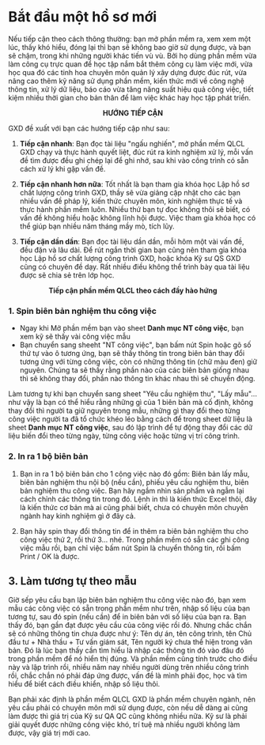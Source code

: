 # Bắt đầu một hồ sơ mới

Nếu tiếp cận theo cách thông thường: bạn mở phần mềm ra, xem xem một lúc, thấy khó hiểu, đóng lại thì bạn sẽ không bao giờ sử dụng được, và bạn sẽ chậm, trong khi những người khác tiến vù vù. Bởi họ dùng phần mềm vừa làm công cụ trực quan để học tập nắm bắt thêm công cụ làm việc mới, vừa học qua đó các tinh hoa chuyên môn quản lý xây dựng được đúc rút, vừa nâng cao thêm kỹ năng sử dụng phần mềm, kiến thức mới về công nghệ thông tin, xử lý dữ liệu, báo cáo vừa tăng năng suất hiệu quả công việc, tiết kiệm nhiều thời gian cho bản thân để làm việc khác hay học tập phát triển.

**<center>HƯỚNG TIẾP CẬN</center>**

GXD đề xuất với bạn các hướng tiếp cập như sau:

1. **Tiếp cận nhanh**: Bạn đọc tài liệu "ngấu nghiến", mở phần mềm QLCL GXD chạy và thực hành quyết liệt, đúc rút ra kinh nghiệm xử lý, mỗi vấn đề tìm được đều ghi chép lại để ghi nhớ, sau khi vào công trình có sẵn cách xử lý khi gặp vấn đề.

2. **Tiếp cận nhanh hơn nữa**: Tốt nhất là bạn tham gia khóa học Lập hồ sơ chất lượng công trình GXD, thầy sẽ vừa giảng cập nhật cho các bạn nhiều vấn đề pháp lý, kiến thức chuyên môn, kinh nghiệm thực tế và thực hành phần mềm luôn. Nhiều thứ bạn tự đọc không thôi sẽ biết, có vấn đề không hiểu hoặc không lĩnh hội được. Việc tham gia khóa học có thể giúp bạn nhiều năm tháng mầy mò, tích lũy.

3. **Tiếp cận dần dần**: Bạn đọc tài liệu dần dần, mỗi hôm một vài vấn đề, đều đặn và lâu dài. Để rút ngắn thời gian bạn cũng nên tham gia khóa học Lập hồ sơ chất lượng công trình GXD, hoặc khóa Kỹ sư QS GXD cũng có chuyên đề dạy. Rất nhiều điều không thể trình bày qua tài liệu được sẽ chia sẻ trên lớp học.

**<center>Tiếp cận phần mềm QLCL theo cách đầy hào hứng</center>**

### 1. Spin biên bản nghiệm thu công việc

- Ngay khi Mở phần mềm bạn vào sheet **Danh mục NT công việc**, bạn xem kỹ sẽ thấy vài công việc mẫu
- Bạn chuyển sang sheeht "NT công việc", bạn bấm nút Spin hoặc gõ số thứ tự vào ô tương ứng, bạn sẽ thấy thông tin trong biên bản thay đổi tương ứng với từng công việc, còn có những thông tin (chữ màu đen) giữ nguyên. Chúng ta sẽ thấy rằng phần nào của các biên bản giống nhau thì sẽ không thay đổi, phần nào thông tin khác nhau thì sẽ chuyển động.

Làm tương tự khi bạn chuyển sang sheet "Yêu cầu nghiệm thu", "Lấy mẫu"... như vậy là bạn có thể hiểu rằng những gì của 1 biên bản mà cố định, không thay đổi thì người ta giữ nguyên trong mẫu, những gì thay đổi theo từng công việc người ta đã tổ chức khéo léo bằng cách để trong sheet dữ liệu là sheet **Danh mục NT công việc**, sau đó lập trình để tự động thay đổi các dữ liệu biến đổi theo từng ngày, từng công việc hoặc từng vị trí công trình.

### 2. In ra 1 bộ biên bản

1. Bạn in ra 1 bộ biên bản cho 1 công việc nào đó gồm: Biên bản lấy mẫu, biên bản nghiệm thu nội bộ (nếu cần), phiếu yêu cầu nghiệm thu, biên bản nghiệm thu công việc. Bạn hãy ngắm nhìn sản phẩm và ngẫm lại cách chỉnh các thông tin trong đó. Lệnh in thì là kiến thức Excel thôi, đây là kiến thức cơ bản mà ai cũng phải biết, chưa có chuyên môn chuyên ngành hay kinh nghiệm gì ở đây cả.

2. Bạn hãy spin thay đổi thông tin để in thêm ra biên bản nghiệm thu cho công việc thứ 2, rồi thứ 3... nhé. Trong phần mềm có sẵn các ghi công việc mẫu rồi, bạn chỉ việc bấm nút Spin là chuyển thông tin, rồi bấm Print / OK là được.

## 3. Làm tương tự theo mẫu

Giờ sếp yêu cầu bạn lập biên bản nghiệm thu công việc nào đó, bạn xem mẫu các công việc có sẵn trong phần mềm như trên, nhập số liệu của bạn tương tự, sau đó spin (nếu cần) để in biên bản với số liệu của bạn ra. Bạn thấy đó, bạn gần đạt được yêu cầu của công việc rồi đó.
Nhưng chắc chắn sẽ có những thông tin chưa được như ý: Tên dự án, tên công trình, tên Chủ đầu tư + Nhà thầu + Tư vấn giám sát, Tên người ký chưa thể hiện trong văn bản. Đó là lúc bạn thấy cần tìm hiểu là nhập các thông tin đó vào đâu đó trong phần mềm để nó hiển thị đúng. Và phần mềm cũng tính trước cho điều này và lập trình rồi, nhiều năm nay nhiều người dùng trên nhiều công trình rồi, chắc chắn nó phải đáp ứng được, vấn đề là mình phải đọc, học và tìm hiểu để biết cách điều khiển, nhập số liệu thôi.

Bạn phải xác định là phần mềm QLCL GXD là phần mềm chuyên ngành, nên yêu cầu phải có chuyên môn mới sử dụng được, còn nếu dễ dàng ai cũng làm được thì giá trị của Kỹ sư QA QC cũng không nhiều nữa. Kỹ sư là phải giải quyết được những công việc khó, trí tuệ mà nhiều người không làm được, vậy giá trị mới cao.

